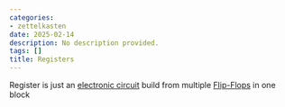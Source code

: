 ```yaml
---
categories:
- zettelkasten
date: 2025-02-14
description: No description provided.
tags: []
title: Registers
---
```


Register is just an [electronic circuit](electronic%20circuit) build from multiple [Flip-Flops](Flip-Flops) in one block
